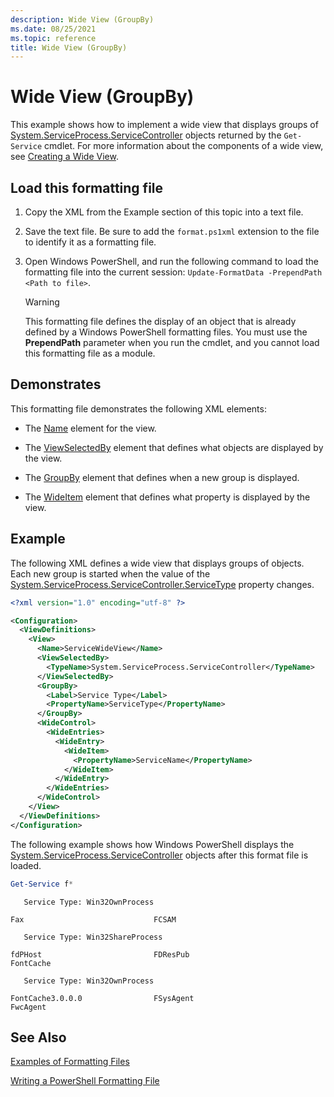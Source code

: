 ```yaml
---
description: Wide View (GroupBy)
ms.date: 08/25/2021
ms.topic: reference
title: Wide View (GroupBy)
---
```

# Wide View (GroupBy)

This example shows how to implement a wide view that displays groups of [System.ServiceProcess.ServiceController](/dotnet/api/System.ServiceProcess.ServiceController)
objects returned by the `Get-Service` cmdlet. For more information about the components of a wide
view, see [Creating a Wide View](./creating-a-wide-view.md).

## Load this formatting file

1. Copy the XML from the Example section of this topic into a text file.

1. Save the text file. Be sure to add the `format.ps1xml` extension to the file to identify it as a
   formatting file.

1. Open Windows PowerShell, and run the following command to load the formatting file into the
   current session: `Update-FormatData -PrependPath <Path to file>`.

   > [!WARNING]
   > This formatting file defines the display of an object that is already defined by a Windows
   > PowerShell formatting files. You must use the **PrependPath** parameter when you run the
   > cmdlet, and you cannot load this formatting file as a module.

## Demonstrates

This formatting file demonstrates the following XML elements:

- The [Name](./name-element-for-view-format.md) element for the view.

- The [ViewSelectedBy](./viewselectedby-element-format.md) element that defines what objects are displayed by the view.

- The [GroupBy](./groupby-element-for-view-format.md) element that defines when a new group is displayed.

- The [WideItem](./wideitem-element-for-widecontrol-format.md) element that defines what property is displayed by the view.

## Example

The following XML defines a wide view that displays groups of objects. Each new group is started
when the value of the [System.ServiceProcess.ServiceController.ServiceType](/dotnet/api/System.ServiceProcess.ServiceController.ServiceType)
property changes.

```xml
<?xml version="1.0" encoding="utf-8" ?>

<Configuration>
  <ViewDefinitions>
    <View>
      <Name>ServiceWideView</Name>
      <ViewSelectedBy>
        <TypeName>System.ServiceProcess.ServiceController</TypeName>
      </ViewSelectedBy>
      <GroupBy>
        <Label>Service Type</Label>
        <PropertyName>ServiceType</PropertyName>
      </GroupBy>
      <WideControl>
        <WideEntries>
          <WideEntry>
            <WideItem>
              <PropertyName>ServiceName</PropertyName>
            </WideItem>
          </WideEntry>
        </WideEntries>
      </WideControl>
    </View>
  </ViewDefinitions>
</Configuration>
```

The following example shows how Windows PowerShell displays the [System.ServiceProcess.ServiceController](/dotnet/api/System.ServiceProcess.ServiceController)
objects after this format file is loaded.

```powershell
Get-Service f*
```

```output
   Service Type: Win32OwnProcess

Fax                             FCSAM

   Service Type: Win32ShareProcess

fdPHost                         FDResPub
FontCache

   Service Type: Win32OwnProcess

FontCache3.0.0.0                FSysAgent
FwcAgent
```

## See Also

[Examples of Formatting Files](./examples-of-formatting-files.md)

[Writing a PowerShell Formatting File](./writing-a-powershell-formatting-file.md)
